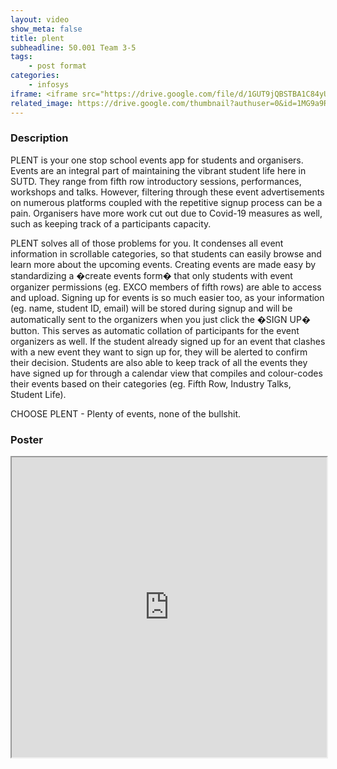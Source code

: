 ```yaml
---
layout: video
show_meta: false
title: plent
subheadline: 50.001 Team 3-5
tags:
    - post format
categories:
    - infosys
iframe: <iframe src="https://drive.google.com/file/d/1GUT9jQBSTBA1C84yUhemLxiCeEWNthhd/preview" width="320" height="240"></iframe>
related_image: https://drive.google.com/thumbnail?authuser=0&id=1MG9a9RCWKXsFmEXb_U8iSerFkKs2846p&sz=w300-h300-p-k-nu-iv1
---
```


### Description

PLENT is your one stop school events app for students and organisers. Events are an integral part of maintaining the vibrant student life here in SUTD. They range from fifth row introductory sessions, performances, workshops and talks. However, filtering through these event advertisements on numerous platforms coupled with the repetitive signup process can be a pain. Organisers have more work cut out due to Covid-19 measures as well, such as keeping track of a participants capacity.

PLENT solves all of those problems for you. It condenses all event information in scrollable categories, so that students can easily browse and learn more about the upcoming events. Creating events are made easy by standardizing a �create events form� that only students with event organizer permissions (eg. EXCO members of fifth rows) are able to access and upload. Signing up for events is so much easier too, as your information (eg. name, student ID, email) will be stored during signup and will be automatically sent to the organizers when you just click the �SIGN UP� button. This serves as automatic collation of participants for the event organizers as well. If the student already signed up for an event that clashes with a new event they want to sign up for, they will be alerted to confirm their decision. Students are also able to keep track of all the events they have signed up for through a calendar view that compiles and colour-codes their events based on their categories (eg. Fifth Row, Industry Talks, Student Life).

CHOOSE PLENT - Plenty of events, none of the bullshit.

### Poster

<iframe src="https://drive.google.com/file/d/1MG9a9RCWKXsFmEXb_U8iSerFkKs2846p/preview" width="100%" height="480"></iframe>
